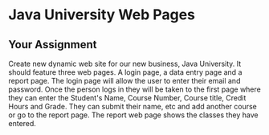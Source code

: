 # Java University Web Pages

## Your Assignment

Create new dynamic web site for our new business, Java University. It should feature three web pages. A login page, a data entry page and a report page. The login page will allow the user to enter their email and password. Once the person logs in they will be taken to the first page where they can enter the Student's Name, Course Number, Course title, Credit Hours and Grade. They can submit their name, etc and add another course or go to the report page. The report web page shows the classes they have entered.

